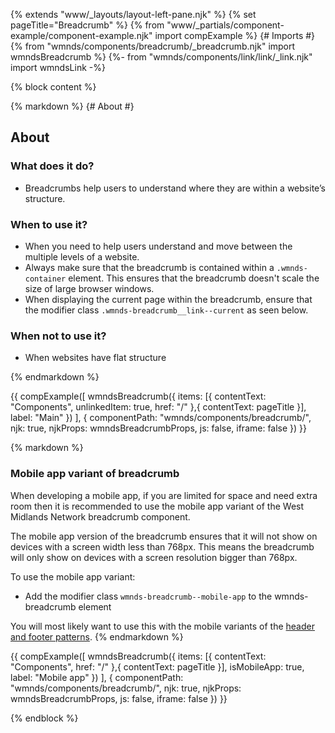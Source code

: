 {% extends "www/_layouts/layout-left-pane.njk" %}
{% set pageTitle="Breadcrumb" %}
{% from "www/_partials/component-example/component-example.njk" import compExample %}
{# Imports #}
{% from "wmnds/components/breadcrumb/_breadcrumb.njk" import wmndsBreadcrumb %}
{%- from "wmnds/components/link/link/_link.njk" import wmndsLink -%}

{% block content %}

{% markdown %}
{# About #}

## About

### What does it do?

- Breadcrumbs help users to understand where they are within a website’s structure.

### When to use it?

- When you need to help users understand and move between the multiple levels of a website.
- Always make sure that the breadcrumb is contained within a <code class="wmnds-website-inline-code">.wmnds-container</code> element. This ensures that the breadcrumb doesn't scale the size of large browser windows.
- When displaying the current page within the breadcrumb, ensure that the modifier class <code class="wmnds-website-inline-code">.wmnds-breadcrumb\_\_link--current</code> as seen below.

### When not to use it?

- When websites have flat structure

{% endmarkdown %}

{{
  compExample([
    wmndsBreadcrumb({
      items: [{
        contentText: "Components",
        unlinkedItem: true,
        href: "/"
      },{
        contentText: pageTitle
      }],
      label: "Main"
    })
  ], {
    componentPath: "wmnds/components/breadcrumb/",
    njk: true,
    njkProps: wmndsBreadcrumbProps,
    js: false,
    iframe: false
  })
}}

{% markdown %}

### Mobile app variant of breadcrumb

When developing a mobile app, if you are limited for space and need extra room then it is recommended to use the mobile app variant of the West Midlands Network breadcrumb component.

The mobile app version of the breadcrumb ensures that it will not show on devices with a screen width less than 768px. This means the breadcrumb will only show on devices with a screen resolution bigger than 768px.

To use the mobile app variant:

- Add the modifier class <code class="wmnds-website-inline-code">wmnds-breadcrumb--mobile-app</code> to the wmnds-breadcrumb element

You will most likely want to use this with the mobile variants of the <a href="/patterns/header-and-footer/#mobile-app-header" class="wmnds-link">header and footer patterns</a>.
{% endmarkdown %}

{{
  compExample([
    wmndsBreadcrumb({
      items: [{
        contentText: "Components",
        href: "/"
      },{
        contentText: pageTitle
      }],
      isMobileApp: true,
      label: "Mobile app"
    })
  ], {
    componentPath: "wmnds/components/breadcrumb/",
    njk: true,
    njkProps: wmndsBreadcrumbProps,
    js: false,
    iframe: false
  })
}}

{% endblock %}
